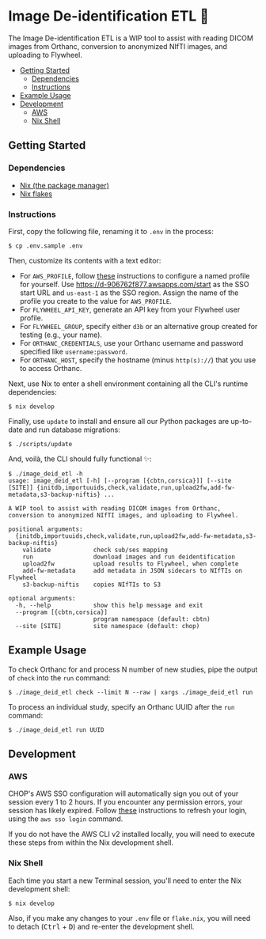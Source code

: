 # Image De-identification ETL 📸

The Image De-identification ETL is a WIP tool to assist with reading DICOM images from Orthanc, conversion to anonymized NIfTI images, and uploading to Flywheel.

- [Getting Started](#getting-started)
  - [Dependencies](#dependencies)
  - [Instructions](#instructions)
- [Example Usage](#example-usage)
- [Development](#development)
  - [AWS](#aws)
  - [Nix Shell](#nix-shell)

## Getting Started

### Dependencies

- [Nix (the package manager)](https://nixos.org/download.html)
- [Nix flakes](https://nixos.wiki/wiki/Flakes#Non-NixOS)

### Instructions

First, copy the following file, renaming it to `.env` in the process:

```console
$ cp .env.sample .env
```

Then, customize its contents with a text editor:

- For `AWS_PROFILE`, follow [these](https://docs.aws.amazon.com/cli/latest/userguide/cli-configure-sso.html#sso-configure-profile) instructions to configure a named profile for yourself. Use https://d-906762f877.awsapps.com/start as the SSO start URL and `us-east-1` as the SSO region. Assign the name of the profile you create to the value for `AWS_PROFILE`.
- For `FLYWHEEL_API_KEY`, generate an API key from your Flywheel user profile.
- For `FLYWHEEL_GROUP`, specify either `d3b` or an alternative group created for testing (e.g., your name).
- For `ORTHANC_CREDENTIALS`, use your Orthanc username and password specified like `username:password`.
- For `ORTHANC_HOST`, specify the hostname (minus `http(s)://`) that you use to access Orthanc.

Next, use Nix to enter a shell environment containing all the CLI's runtime dependencies:

```console
$ nix develop
```

Finally, use `update` to install and ensure all our Python packages are up-to-date and run database migrations:

```console
$ ./scripts/update
```

And, voilà, the CLI should fully functional ✨:

```console
$ ./image_deid_etl -h
usage: image_deid_etl [-h] [--program [{cbtn,corsica}]] [--site [SITE]] {initdb,importuuids,check,validate,run,upload2fw,add-fw-metadata,s3-backup-niftis} ...

A WIP tool to assist with reading DICOM images from Orthanc, conversion to anonymized NIfTI images, and uploading to Flywheel.

positional arguments:
  {initdb,importuuids,check,validate,run,upload2fw,add-fw-metadata,s3-backup-niftis}
    validate            check sub/ses mapping
    run                 download images and run deidentification
    upload2fw           upload results to Flywheel, when complete
    add-fw-metadata     add metadata in JSON sidecars to NIfTIs on Flywheel
    s3-backup-niftis    copies NIfTIs to S3

optional arguments:
  -h, --help            show this help message and exit
  --program [{cbtn,corsica}]
                        program namespace (default: cbtn)
  --site [SITE]         site namespace (default: chop)
```

## Example Usage

To check Orthanc for and process N number of new studies, pipe the output of `check` into the `run` command:

```console
$ ./image_deid_etl check --limit N --raw | xargs ./image_deid_etl run
```

To process an individual study, specify an Orthanc UUID after the `run` command:

```console
$ ./image_deid_etl run UUID
```

## Development

### AWS

CHOP's AWS SSO configuration will automatically sign you out of your session every 1 to 2 hours. If you encounter any permission errors, your session has likely expired. Follow [these](https://docs.aws.amazon.com/cli/latest/userguide/cli-configure-sso.html#sso-using-profile) instructions to refresh your login, using the `aws sso login` command.

If you do not have the AWS CLI v2 installed locally, you will need to execute these steps from within the Nix development shell.

### Nix Shell

Each time you start a new Terminal session, you'll need to enter the Nix development shell:

```console
$ nix develop
```

Also, if you make any changes to your `.env` file or `flake.nix`, you will need to detach (<kbd>Ctrl</kbd> + <kbd>D</kbd>) and re-enter the development shell.
